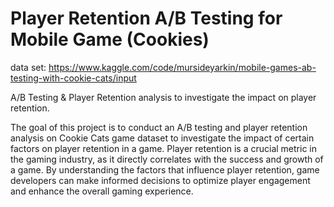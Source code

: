 # Player Retention A/B Testing for Mobile Game (Cookies)

data set: https://www.kaggle.com/code/mursideyarkin/mobile-games-ab-testing-with-cookie-cats/input

A/B Testing &amp; Player Retention analysis to investigate the impact on player retention.

The goal of this project is to conduct an A/B testing and player retention analysis on Cookie Cats game dataset to investigate the impact of certain factors on player retention in a game. 
Player retention is a crucial metric in the gaming industry, as it directly correlates with the success and growth of a game. 
By understanding the factors that influence player retention, game developers can make informed decisions to optimize player engagement and enhance the overall gaming experience.
